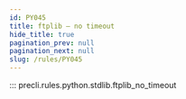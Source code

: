 ```yaml
---
id: PY045
title: ftplib — no timeout
hide_title: true
pagination_prev: null
pagination_next: null
slug: /rules/PY045
---
```


::: precli.rules.python.stdlib.ftplib_no_timeout
